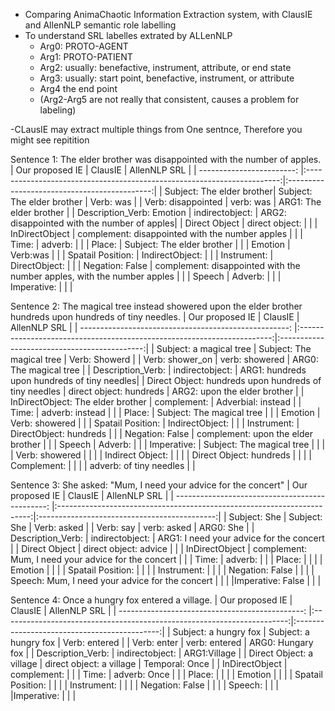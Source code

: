 - Comparing AnimaChaotic Information Extraction system, with ClausIE and AllenNLP semantic role labelling
- To understand SRL labelles extrated by ALLenNLP
  - Arg0:	PROTO-AGENT
  - Arg1: PROTO-PATIENT
  - Arg2:	usually:	benefactive,	instrument,	attribute,	or	end	state
  - Arg3:	usually:	start	point,	benefactive,	instrument,	or	attribute
  - Arg4	the	end	point
  - (Arg2-Arg5	are	not	really	that	consistent,	causes	a	problem	for	labeling)

-CLausIE may extract multiple things from One sentnce, Therefore you might see repitition


Sentence 1:
The elder brother was disappointed with the number of apples.
| Our proposed IE           | ClausIE                                                                 | AllenNLP SRL                                 |
| ------------------------: |:-----------------------------------------------------------------------:|:--------------------------------------------:|
| Subject: The elder brother| Subject: The elder brother                                              |  Verb: was                                   |
| Verb: disappointed        | verb: was                                                               |  ARG1: The elder brother                     |
| Description_Verb: Emotion | indirectobject:                                                         |  ARG2: disappointed with the number of apples|
| Direct Object             | direct object:                                                          |                                              |
| InDirectObject            | complement: disappointed with  the number  apples                       |                                              |
| Time:                     | adverb:                                                                 |                                              |
| Place:                    | Subject: The elder brother                                              |                                              |
| Emotion                   | Verb:was                                                                |                                              |
| Spatail Position:         | IndirectObject:                                                         |                                              |
| Instrument:               | DirectObject:                                                           |                                              |
| Negation: False           | complement: disappointed with the number apples, with the number apples |                                              |
| Speech                    | Adverb:                                                                 |                                              |
| Imperative:               |                                                                         |                                              |

Sentence 2:
The magical tree instead showered upon the elder brother hundreds upon hundreds of tiny needles.
| Our proposed IE                                       | ClausIE                                                                 | AllenNLP SRL                                 |
| ----------------------------------------------------: |:-----------------------------------------------------------------------:|:--------------------------------------------:|
| Subject: a magical tree                               | Subject: The magical tree                                               |  Verb: Showerd                               |
| Verb: shower_on                                       | verb: showered                                                          |  ARG0: The magical tree                      |
| Description_Verb:                                     | indirectobject:                                                         |  ARG1: hundreds upon hundreds of tiny needles|
| Direct Object: hundreds upon hundreds of tiny needles | direct object: hundreds                                                 |  ARG2: upon the elder brother                |
| InDirectObject: The elder brother                     | complement:                                                             |  Adverbial: instead                          |
| Time:                                                 | adverb:  instead                                                        |                                              |
| Place:                                                | Subject: The magical tree                                               |                                              |
| Emotion                                               | Verb: showered                                                          |                                              |
| Spatail Position:                                     | IndirectObject:                                                         |                                              |
| Instrument:                                           | DirectObject: hundreds                                                  |                                              |
| Negation: False                                       | complement: upon the elder brother                                      |                                              |
| Speech                                                | Adverb:                                                                 |                                              |
| Imperative:                                           | Subject: The magical tree                                               |                                              |
|                                                       | Verb: showered                                                          |                                              |
|                                                       | Indirect Object:                                                        |                                              |
|                                                       | Direct Object: hundreds                                                 |                                              |
|                                                       | Complement:                                                             |                                              |
|                                                       | adverb: of tiny needles                                                 |                                              |


Sentence 3:
She asked: "Mum, I need your advice for the concert"
| Our proposed IE                                 | ClausIE                                                                 | AllenNLP SRL                                 |
| ----------------------------------------------: |:-----------------------------------------------------------------------:|:--------------------------------------------:|
| Subject: She                                    | Subject: She                                                            |  Verb: asked                                 |
| Verb: say                                       | verb: asked                                                             |  ARG0: She                                   |
| Description_Verb:                               | indirectobject:                                                         |  ARG1: I need your advice for the concert    |
| Direct Object                                   | direct object: advice                                                   |                                              |
| InDirectObject                                  | complement: Mum, I need your advice for the concert                     |                                              |
| Time:                                           | adverb:                                                                 |                                              |
| Place:                                          |                                                                         |                                              |
| Emotion                                         |                                                                         |                                              |
| Spatail Position:                               |                                                                         |                                              |
| Instrument:                                     |                                                                         |                                              |
| Negation: False                                 |                                                                         |                                              |
| Speech: Mum, I need your advice for the concert |                                                                         |                                              |
|Imperative: False                                |                                                                         |                                              |


Sentence 4:
Once a hungry fox entered a village.
| Our proposed IE                                 | ClausIE                                                                 | AllenNLP SRL                                 |
| ----------------------------------------------: |:-----------------------------------------------------------------------:|:--------------------------------------------:|
| Subject: a hungry fox                           | Subject: a hungry fox                                                   |  Verb: entered                               |
| Verb: enter                                     | verb: entered                                                           |  ARG0: Hungary fox                           |
| Description_Verb:                               | indirectobject:                                                         |  ARG1:Village                                |
| Direct Object: a village                        | direct object: a village                                                |  Temporal: Once                              |
| InDirectObject                                  | complement:                                                             |                                              |
| Time:                                           | adverb: Once                                                            |                                              |
| Place:                                          |                                                                         |                                              |
| Emotion                                         |                                                                         |                                              |
| Spatail Position:                               |                                                                         |                                              |
| Instrument:                                     |                                                                         |                                              |
| Negation: False                                 |                                                                         |                                              |
| Speech:                                         |                                                                         |                                              |
|Imperative:                                      |                                                                         |                                              |




